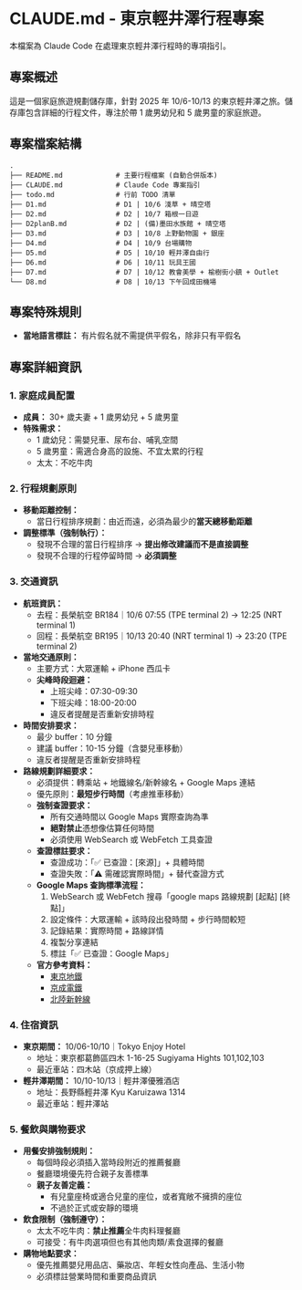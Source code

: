 # CLAUDE.md - 東京輕井澤行程專案

本檔案為 Claude Code 在處理東京輕井澤行程時的專項指引。

## 專案概述

這是一個家庭旅遊規劃儲存庫，針對 2025 年 10/6-10/13 的東京輕井澤之旅。儲存庫包含詳細的行程文件，專注於帶 1 歲男幼兒和 5 歲男童的家庭旅遊。

## 專案檔案結構

```text
.
├── README.md             # 主要行程檔案 (自動合併版本)
├── CLAUDE.md             # Claude Code 專案指引
├── todo.md               # 行前 TODO 清單
├── D1.md                 # D1 | 10/6 淺草 + 晴空塔
├── D2.md                 # D2 | 10/7 箱根一日遊
├── D2planB.md            # D2 | (備)墨田水族館 + 晴空塔
├── D3.md                 # D3 | 10/8 上野動物園 + 銀座
├── D4.md                 # D4 | 10/9 台場購物
├── D5.md                 # D5 | 10/10 輕井澤自由行
├── D6.md                 # D6 | 10/11 玩具王國
├── D7.md                 # D7 | 10/12 教會美學 + 榆樹街小鎮 + Outlet
└── D8.md                 # D8 | 10/13 下午回成田機場
```

## 專案特殊規則

- **當地語言標註：** 有片假名就不需提供平假名，除非只有平假名

## 專案詳細資訊

### 1. **家庭成員配置**

- **成員：** 30+ 歲夫妻 + 1 歲男幼兒 + 5 歲男童
- **特殊需求：**
  - 1 歲幼兒：需嬰兒車、尿布台、哺乳空間
  - 5 歲男童：需適合身高的設施、不宜太累的行程
  - 太太：不吃牛肉

### 2. **行程規劃原則**

- **移動距離控制：**
  - 當日行程排序規劃：由近而遠，必須為最少的**當天總移動距離**
- **調整標準（強制執行）：**
  - 發現不合理的當日行程排序 → **提出修改建議而不是直接調整**
  - 發現不合理的行程停留時間 → **必須調整**

### 3. **交通資訊**

- **航班資訊：**
  - 去程：長榮航空 BR184｜10/6 07:55 (TPE terminal 2) → 12:25 (NRT terminal 1)
  - 回程：長榮航空 BR195｜10/13 20:40 (NRT terminal 1) → 23:20 (TPE terminal 2)
- **當地交通原則：**
  - 主要方式：大眾運輸 + iPhone 西瓜卡
  - **尖峰時段迴避：**
    - 上班尖峰：07:30-09:30
    - 下班尖峰：18:00-20:00
    - 違反者提醒是否重新安排時程
- **時間安排要求：**
  - 最少 buffer：10 分鐘
  - 建議 buffer：10-15 分鐘（含嬰兒車移動）
  - 違反者提醒是否重新安排時程
- **路線規劃詳細要求：**
  - 必須提供：轉乘站 + 地鐵線名/新幹線名 + Google Maps 連結
  - 優先原則：**最短步行時間**（考慮推車移動）
  - **強制查證要求：**
    - 所有交通時間以 Google Maps 實際查詢為準
    - **絕對禁止**憑想像估算任何時間
    - 必須使用 WebSearch 或 WebFetch 工具查證
  - **查證標註要求：**
    - 查證成功：「✅ 已查證：[來源]」+ 具體時間
    - 查證失敗：「⚠️ 需確認實際時間」+ 替代查證方式
  - **Google Maps 查詢標準流程：**
    1. WebSearch 或 WebFetch 搜尋「google maps 路線規劃 [起點] [終點]」
    2. 設定條件：大眾運輸 + 該時段出發時間 + 步行時間較短
    3. 記錄結果：實際時間 + 路線詳情
    4. 複製分享連結
    5. 標註「✅ 已查證：Google Maps」
  - **官方參考資料：**
    - [東京地鐵](https://world.jorudan.co.jp/mln/zh-tw/)
    - [京成電鐵](https://www.keisei.co.jp/keisei/tetudou/skyliner/tc/traffic/skyliner.php)
    - [北陸新幹線](https://www.westjr.co.jp/global/tc/train/shinkansen/hokuriku-shinkansen/index.html)

### 4. **住宿資訊**

- **東京期間：** 10/06-10/10｜Tokyo Enjoy Hotel
  - 地址：東京都葛飾區四木 1-16-25 Sugiyama Hights 101,102,103
  - 最近車站：四木站（京成押上線）
- **輕井澤期間：** 10/10-10/13｜輕井澤優雅酒店  
  - 地址：長野縣輕井澤 Kyu Karuizawa 1314
  - 最近車站：輕井澤站

### 5. **餐飲與購物要求**

- **用餐安排強制規則：**
  - 每個時段必須插入當時段附近的推薦餐廳
  - 餐廳環境優先符合親子友善標準
  - **親子友善定義：**
    - 有兒童座椅或適合兒童的座位，或者寬敞不擁擠的座位
    - 不過於正式或安靜的環境
- **飲食限制（強制遵守）：**
  - 太太不吃牛肉：**禁止推薦**全牛肉料理餐廳
  - 可接受：有牛肉選項但也有其他肉類/素食選擇的餐廳
- **購物地點要求：**
  - 優先推薦嬰兒用品店、藥妝店、年輕女性向產品、生活小物
  - 必須標註營業時間和重要商品資訊
